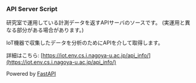 ### API Server Script

研究室で運用している計測データを返すAPIサーバのソースです。
(実運用と異なる部分がある場合があります。)

IoT機器で収集したデータを分析のためにAPIを介して取得します。


詳細はこちら: [https://iot.env.cs.i.nagoya-u.ac.jp/api_info/](https://iot.env.cs.i.nagoya-u.ac.jp/api_info/)

Powered by [FastAPI](https://fastapi.tiangolo.com/ja/)
